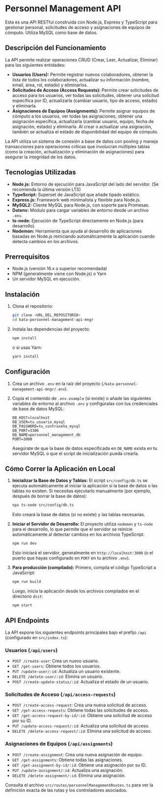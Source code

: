 # Personnel Management API

Esta es una API RESTful construida con Node.js, Express y TypeScript para gestionar personal, solicitudes de acceso y asignaciones de equipos de cómputo. Utiliza MySQL como base de datos.

## Descripción del Funcionamiento

La API permite realizar operaciones CRUD (Crear, Leer, Actualizar, Eliminar) para las siguientes entidades:

*   **Usuarios (Users):** Permite registrar nuevos colaboradores, obtener la lista de todos los colaboradores, actualizar su información (nombre, email, área, rol, estado) y eliminarlos.
*   **Solicitudes de Acceso (Access Requests):** Permite crear solicitudes de acceso para los usuarios, ver todas las solicitudes, obtener una solicitud específica por ID, actualizarla (cambiar usuario, tipo de acceso, estado) y eliminarla.
*   **Asignaciones de Equipos (Assignments):** Permite asignar equipos de cómputo a los usuarios, ver todas las asignaciones, obtener una asignación específica, actualizarla (cambiar usuario, equipo, fecha de asignación, estado) y eliminarla. Al crear o actualizar una asignación, también se actualiza el estado de disponibilidad del equipo de cómputo.

La API utiliza un sistema de conexión a base de datos con pooling y maneja transacciones para operaciones críticas que involucran múltiples tablas (como la creación, actualización y eliminación de asignaciones) para asegurar la integridad de los datos.

## Tecnologías Utilizadas

*   **Node.js:** Entorno de ejecución para JavaScript del lado del servidor. (Se recomienda la última versión LTS)
*   **TypeScript:** Superset de JavaScript que añade tipado estático.
*   **Express.js:** Framework web minimalista y flexible para Node.js.
*   **MySQL2:** Cliente MySQL para Node.js, con soporte para Promesas.
*   **Dotenv:** Módulo para cargar variables de entorno desde un archivo `.env`.
*   **ts-node:** Ejecución de TypeScript directamente en Node.js (para desarrollo).
*   **Nodemon:** Herramienta que ayuda al desarrollo de aplicaciones basadas en Node.js reiniciando automáticamente la aplicación cuando detecta cambios en los archivos.

## Prerrequisitos

*   Node.js (versión 16.x o superior recomendada)
*   NPM (generalmente viene con Node.js) o Yarn
*   Un servidor MySQL en ejecución.

## Instalación

1.  Clona el repositorio:
    ```bash
    git clone <URL_DEL_REPOSITORIO>
    cd kata-personnel-management-api-mngr
    ```

2.  Instala las dependencias del proyecto:
    ```bash
    npm install
    ```
    o si usas Yarn:
    ```bash
    yarn install
    ```

## Configuración

1.  Crea un archivo `.env` en la raíz del proyecto (`/kata-personnel-management-api-mngr/.env`).
2.  Copia el contenido de `.env.example` (si existe) o añade las siguientes variables de entorno al archivo `.env` y configúralas con tus credenciales de base de datos MySQL:

    ```env
    DB_HOST=localhost
    DB_USER=tu_usuario_mysql
    DB_PASSWORD=tu_contraseña_mysql
    DB_PORT=3306
    DB_NAME=personnel_management_db
    PORT=3000
    ```

    Asegúrate de que la base de datos especificada en `DB_NAME` exista en tu servidor MySQL o que el script de inicialización pueda crearla.

## Cómo Correr la Aplicación en Local

1.  **Inicializar la Base de Datos y Tablas:**
    El script `src/config/db.ts` se ejecuta automáticamente al iniciar la aplicación si la base de datos o las tablas no existen. Si necesitas ejecutarlo manualmente (por ejemplo, después de borrar la base de datos):
    ```bash
    npx ts-node src/config/db.ts
    ```
    Esto creará la base de datos (si no existe) y las tablas necesarias.

2.  **Iniciar el Servidor de Desarrollo:**
    El proyecto utiliza `nodemon` y `ts-node` para el desarrollo, lo que permite que el servidor se reinicie automáticamente al detectar cambios en los archivos TypeScript.
    ```bash
    npm run dev
    ```
    Esto iniciará el servidor, generalmente en `http://localhost:3000` (o el puerto que hayas configurado en `PORT` en tu archivo `.env`).

3.  **Para producción (compilado):**
    Primero, compila el código TypeScript a JavaScript:
    ```bash
    npm run build
    ```
    Luego, inicia la aplicación desde los archivos compilados en el directorio `dist`:
    ```bash
    npm start
    ```

## API Endpoints

La API expone los siguientes endpoints principales bajo el prefijo `/api` (configurado en `src/index.ts`):

### Usuarios (`/api/users`)
*   `POST /create-user`: Crea un nuevo usuario.
*   `GET /get-users`: Obtiene todos los usuarios.
*   `PUT /update-user/:id`: Actualiza un usuario existente.
*   `DELETE /delete-user/:id`: Elimina un usuario.
*   `POST /create-update-status/:id`: Actualiza el estado de un usuario.

### Solicitudes de Acceso (`/api/access-requests`)
*   `POST /create-access-request`: Crea una nueva solicitud de acceso.
*   `GET /get-access-requests`: Obtiene todas las solicitudes de acceso.
*   `GET /get-access-request-by-id/:id`: Obtiene una solicitud de acceso por su ID.
*   `PUT /update-access-request/:id`: Actualiza una solicitud de acceso.
*   `DELETE /delete-access-request/:id`: Elimina una solicitud de acceso.

### Asignaciones de Equipos (`/api/assignments`)
*   `POST /create-assignment`: Crea una nueva asignación de equipo.
*   `GET /get-assignments`: Obtiene todas las asignaciones.
*   `GET /get-assignment-by-id/:id`: Obtiene una asignación por su ID.
*   `PUT /update-assignment/:id`: Actualiza una asignación.
*   `DELETE /delete-assignment/:id`: Elimina una asignación.

Consulta el archivo `src/routes/personnelManagementRoutes.ts` para ver la definición exacta de las rutas y los controladores asociados.
